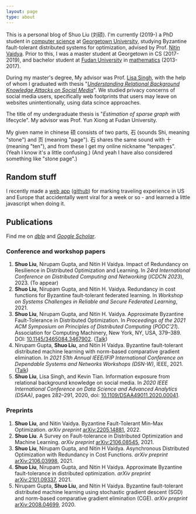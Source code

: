 ```yaml
---
layout: page
type: about
---
```


This is a personal blog of Shuo Liu (刘硕). I'm currently (2019-) a PhD student in [computer science](https://cs.georgetown.edu/) at [Georgetown University](https://www.georgetown.edu), studying Byzantine fault-tolerant distributed systems for optimization, advised by Prof. [Nitin Vaidya](https://disc.georgetown.domains/). Prior to this, I was a master student at Georgetown in CS (2017-2019), and bachelor student at [Fudan University](http://www.fudan.edu.cn/) in [mathematics](http://math.fudan.edu.cn/) (2013-2017).

During my master's degree, My advisor was Prof. [Lisa Singh](http://people.cs.georgetown.edu/~singh/), with the help of whom I graduated with thesis "*[Understanding Relational Background Knowledge Attacks on Social Media](https://repository.library.georgetown.edu/handle/10822/1054915)*". We studied privacy concerns of social media users, specifically web footprints that users may leave on websites unintentionally, using data scince approaches.

The title of my undergraduate thesis is "*Estimation of sparse graph with* lifecycle". My advisor was Prof. Yun Xiong at Fudan University.

My given name in chinese 硕 consists of two parts, 石 (sounds Shi, meaning "stone") and 页 (meaning "page"). 石 shares the same sound with 十 (meaning "ten"), and from these I get my online nickname "tenpages". (Yeah I know it's a little confusing.) (And yeah I have also considered something like "stone page".)

## Random stuff

I recently made a [web app](tenpages.github.io/us-level/us.html) ([github](https://github.com/tenpages/us-level)) for marking traveling experience in US and Europe that accidentally went viral for a week or so - and learned a little javascript when doing it.

## Publications

Find me on *[dblp](https://dblp.org/pid/07/6773-11.html)* and *[Google Scholar](https://scholar.google.com/citations?user=we4RLnYAAAAJ)*.

### Conference and workshop papers

1. **Shuo Liu**, Nirupam Gupta, and Nitin H Vaidya. Impact of Redundancy on Resilience in Distributed Optimization and Learning. In *24rd International Conference on Distributed Computing and Networking* (*ICDCN 2023*), 2023. (To appear)
2. **Shuo Liu**, Nirupam Gupta, and Nitin H. Vaidya. Redundancy in cost functions for Byzantine fault-tolerant federated learning. In *Workshop on Systems Challenges in Reliable and Secure Federated Learning*, 2021.
3. **Shuo Liu**, Nirupam Gupta, and Nitin H. Vaidya. Approximate Byzantine Fault-Tolerance in Distributed Optimization. In *Proceedings of the 2021 ACM Symposium on Principles of Distributed Computing* (*PODC'21*). Association for Computing Machinery, New York, NY, USA, 379–389. DOI: [10.1145/3465084.3467902](https://dl.acm.org/doi/10.1145/3465084.3467902). ([Talk](https://dl.acm.org/action/downloadSupplement?doi=10.1145%2F3465084.3467902&file=podc-21-full%7E1.mp4))
4. Nirupam Gupta, **Shuo Liu**, and Nitin H Vaidya. Byzantine fault-tolerant distributed machine learning with norm-based comparative gradient elimination. In *2021 51th Annual IEEE/IFIP International Conference on Dependable Systems and Networks Workshops (DSN-W)*, IEEE, 2021. ([Talk](https://www.youtube.com/watch?v=Yd-wYGc0PzM))
5. **Shuo Liu**, Lisa Singh, and Kevin Tian. Information exposure from relational background knowledge on social media. In *2020 IEEE International Conference on Data Science and Advanced Analytics (DSAA)*, pages 282–291, 2020, doi: [10.1109/DSAA49011.2020.00041](https://doi.org/10.1109/DSAA49011.2020.00041).

### Preprints

1. **Shuo Liu**, and Nitin Vaidya. Byzantine Fault-Tolerant Min-Max Optimization. *arXiv preprint* [arXiv:2205.14881](https://arxiv.org/abs/2205.14881), 2022.
2. **Shuo Liu**. A Survey on Fault-tolerance in Distributed Optimization and Machine Learning. *arXiv preprint* [arXiv:2106.08545](https://arxiv.org/abs/2106.08545), 2021.
3. **Shuo Liu**, Nirupam Gupta, and Nitin H Vaidya. Asynchronous Distributed Optimization with Redundancy in Cost Functions. *arXiv preprint* [arXiv:2106.03998](https://arxiv.org/abs/2106.03998), 2021.
4. **Shuo Liu**, Nirupam Gupta, and Nitin H Vaidya. Approximate Byzantine fault-tolerance in distributed optimization. *arXiv preprint* [arXiv:2101.09337](https://arxiv.org/abs/2101.09337), 2021.
5. Nirupam Gupta, **Shuo Liu**, and Nitin H Vaidya. Byzantine fault-tolerant distributed machine learning using stochastic gradient descent (SGD) and norm-based comparative gradient elimination (CGE). *arXiv preprint* [arXiv:2008.04699](https://arxiv.org/abs/2008.04699), 2020.

